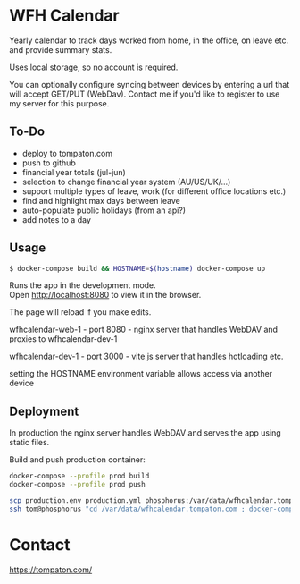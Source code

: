 # WFH Calendar

Yearly calendar to track days worked from home, in the office, on leave etc. 
and provide summary stats.

Uses local storage, so no account is required.

You can optionally configure syncing between devices by entering a url that will 
accept GET/PUT (WebDav). Contact me if you'd like to register to use my server 
for this purpose.

## To-Do

- deploy to tompaton.com
- push to github
- financial year totals (jul-jun)
- selection to change financial year system (AU/US/UK/...)
- support multiple types of leave, work (for different office locations etc.)
- find and highlight max days between leave
- auto-populate public holidays (from an api?)
- add notes to a day

## Usage

```bash
$ docker-compose build && HOSTNAME=$(hostname) docker-compose up
```

Runs the app in the development mode.<br>
Open [http://localhost:8080](http://localhost:8080) to view it in the browser.

The page will reload if you make edits.<br>

wfhcalendar-web-1 - port 8080 - nginx server that handles WebDAV and proxies to wfhcalendar-dev-1

wfhcalendar-dev-1 - port 3000 - vite.js server that handles hotloading etc.

setting the HOSTNAME environment variable allows access via another device
 
## Deployment

In production the nginx server handles WebDAV and serves the app using static files.

Build and push production container:

```bash
docker-compose --profile prod build
docker-compose --profile prod push

scp production.env production.yml phosphorus:/var/data/wfhcalendar.tompaton.com/
ssh tom@phosphorus "cd /var/data/wfhcalendar.tompaton.com ; docker-compose -f production.yml pull; docker-compose -f production.yml up -d"
```

# Contact

https://tompaton.com/

